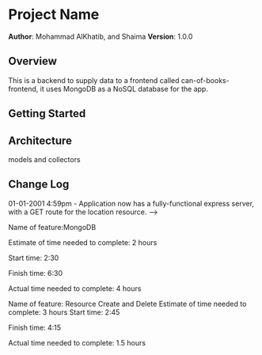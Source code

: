 # Project Name

**Author**: Mohammad AlKhatib, and Shaima
**Version**: 1.0.0

## Overview

This is a backend to supply data to a frontend called can-of-books-frontend, it uses MongoDB as a NoSQL database for the app.

## Getting Started

## Architecture
models and collectors

## Change Log

01-01-2001 4:59pm - Application now has a fully-functional express server, with a GET route for the location resource. -->

Name of feature:MongoDB

Estimate of time needed to complete: 2 hours

Start time: 2:30

Finish time: 6:30

Actual time needed to complete: 4 hours

Name of feature: Resource Create and Delete
Estimate of time needed to complete: 3 hours
Start time: 2:45

Finish time: 4:15

Actual time needed to complete: 1.5 hours